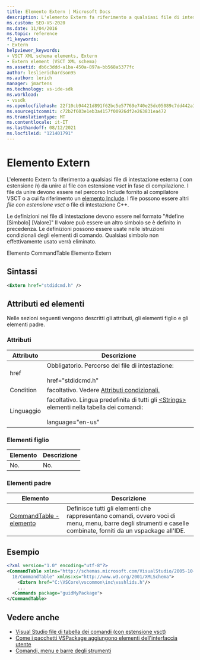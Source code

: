 ```yaml
---
title: Elemento Extern | Microsoft Docs
description: L'elemento Extern fa riferimento a qualsiasi file di intestazione esterna (con estensione h) da unire al file con estensione vsct in fase di compilazione.
ms.custom: SEO-VS-2020
ms.date: 11/04/2016
ms.topic: reference
f1_keywords:
- Extern
helpviewer_keywords:
- VSCT XML schema elements, Extern
- Extern element (VSCT XML schema)
ms.assetid: db6c3ddd-a1ba-450a-897a-bb568a5377fc
author: leslierichardson95
ms.author: lerich
manager: jmartens
ms.technology: vs-ide-sdk
ms.workload:
- vssdk
ms.openlocfilehash: 22f10cb94421d891f62bc5e57769e740e25dc05089c7dd442a145ebd1077b060
ms.sourcegitcommit: c72b2f603e1eb3a4157f00926df2e263831ea472
ms.translationtype: MT
ms.contentlocale: it-IT
ms.lasthandoff: 08/12/2021
ms.locfileid: "121401791"
---
```

# <a name="extern-element"></a>Elemento Extern
L'elemento Extern fa riferimento a qualsiasi file di intestazione esterna ( con estensione *h*) da unire al file con estensione *vsct* in fase di compilazione. I file da unire devono essere nel percorso Include fornito al compilatore VSCT o a cui fa riferimento un [elemento Include](../extensibility/include-element.md). I file possono essere altri *file con estensione vsct* o file di intestazione C++.

 Le definizioni nei file di intestazione devono essere nel formato "#define [Simbolo] [Valore]" Il valore può essere un altro simbolo se è definito in precedenza. Le definizioni possono essere usate nelle istruzioni condizionali degli elementi di comando. Qualsiasi simbolo non effettivamente usato verrà eliminato.

 Elemento CommandTable Elemento Extern

## <a name="syntax"></a>Sintassi

```xml
<Extern href="stdidcmd.h" />
```

## <a name="attributes-and-elements"></a>Attributi ed elementi
 Nelle sezioni seguenti vengono descritti gli attributi, gli elementi figlio e gli elementi padre.

### <a name="attributes"></a>Attributi

|Attributo|Descrizione|
|---------------|-----------------|
|href|Obbligatorio. Percorso del file di intestazione:<br /><br /> href="stdidcmd.h"|
|Condition|facoltativo. Vedere [Attributi condizionali.](../extensibility/vsct-xml-schema-conditional-attributes.md)|
|Linguaggio|facoltativo. Lingua predefinita di tutti gli [\<Strings>](../extensibility/strings-element.md) elementi nella tabella dei comandi:<br /><br /> language="en-us"|

### <a name="child-elements"></a>Elementi figlio

|Elemento|Descrizione|
|-------------|-----------------|
|No.|No.|

### <a name="parent-elements"></a>Elementi padre

|Elemento|Descrizione|
|-------------|-----------------|
|[CommandTable - elemento](../extensibility/commandtable-element.md)|Definisce tutti gli elementi che rappresentano comandi, ovvero voci di menu, menu, barre degli strumenti e caselle combinate, forniti da un vspackage all'IDE.|

## <a name="example"></a>Esempio

```xml
<?xml version="1.0" encoding="utf-8"?>
<CommandTable xmlns="http://schemas.microsoft.com/VisualStudio/2005-10-
  18/CommandTable" xmlns:xs="http://www.w3.org/2001/XMLSchema">
    <Extern href="C:\VSCore\vscommon\inc\vsshlids.h"/>
    ...
  <Commands package="guidMyPackage">
</CommandTable>
```

## <a name="see-also"></a>Vedere anche
- [Visual Studio file di tabella dei comandi (con estensione vsct)](../extensibility/internals/visual-studio-command-table-dot-vsct-files.md)
- [Come i pacchetti VSPackage aggiungono elementi dell'interfaccia utente](../extensibility/internals/how-vspackages-add-user-interface-elements.md)
- [Comandi, menu e barre degli strumenti](../extensibility/internals/commands-menus-and-toolbars.md)
